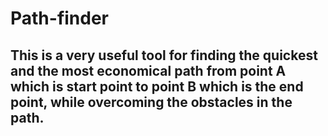 # Path-finder
## This is a very useful tool for finding the quickest and the most economical path from point A which is start point to point B which is the end point, while overcoming the obstacles in the path. 
